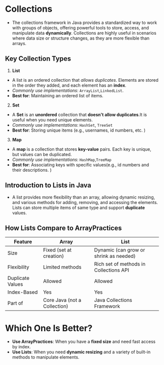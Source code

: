 # Collections 
* The collections framework in Java provides a standardized way to work with groups of objects,
offering powerful tools to store, access, and manipulate data **dynamically**. Collections are highly 
useful in scenarios where data size or structure changes, as they are more flexible than arrays. 

## Key Collection Types
1. **List**
- A list is an ordered collection that *allows duplicates*. Elements are stored in the order 
they added, and each element has an **index**.
- *Commonly use implementations*: `ArrayList`,`LinkedList`. 
- **Best for**: Maintaining an ordered list of items.

2. **Set**
- A **Set** is an **unordered** collection that **doesn't allow duplicates**.It is useful 
when you need unique elements. 
- *Commonly use implementations*: `HashSet`, `TreeSet`
- **Best for**: Storing unique items (e.g., usernames, id numbers, etc. )

3. **Map**
- A **map** is a collection that stores **key-value** pairs. Each key is unique, but values can be duplicated. 
- *Commonly use implementations*: `HashMap`,`TreeMap`
- **Best for**: Associating keys with specific values(e.g., id numbers and their descriptions. )

## Introduction to Lists in Java
- A list provides more flexibility than an array, allowing dynamic resizing, and various methods for 
adding, removing, and accessing the elements. Lists can store multiple items of same type and support 
**duplicate** values. 

## How Lists Compare to ArrayPractices

| Feature          | Array                               | List                                    |
|------------------|-------------------------------------|-----------------------------------------|
| Size             | Fixed (set at creation)             | Dynamic (can grow or shrink as needed)  |
| Flexibility      | Limited methods                     | Rich set of methods in Collections API  |
| Duplicate Values | Allowed                             | Allowed                                 |
| Index-Based      | Yes                                 | Yes                                     |
| Part of          | Core Java (not a Collection)        | Java Collections Framework              |

# Which One Is Better? 
* **Use ArrayPractices**: When you have a **fixed size** and need fast access by index. 
* **Use Lists**: When you need **dynamic resizing** and a variety of built-in methods to manipulate elements.


